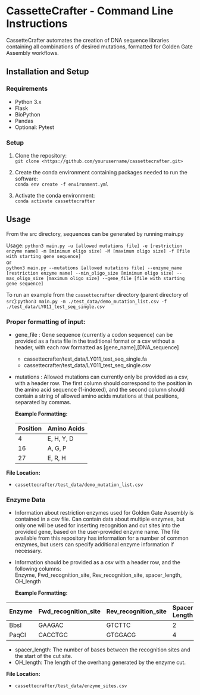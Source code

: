 # CassetteCrafter - Command Line Instructions
CassetteCrafter automates the creation of DNA sequence libraries containing all combinations of desired mutations, formatted for Golden Gate Assembly workflows.

## Installation and Setup

### Requirements

- Python 3.x
- Flask 
- BioPython
- Pandas
- Optional: Pytest
  
### Setup

1. Clone the repository:  
   `git clone <https://github.com/yourusername/cassettecrafter.git>`

2. Create the conda environment containing packages needed to run the software:   
 `conda env create -f environment.yml`

3. Activate the conda environment:  
   `conda activate cassettecrafter`

## Usage
From the src directory, sequences can be generated by running main.py

Usage:  `python3 main.py -u [allowed mutations file] -e [restriction enzyme name] -m [minimum oligo size] -M [maximum oligo size] -f [file with starting gene sequence]`  
or  
`python3 main.py --mutations [allowed mutations file] --enzyme_name [restriction enzyme name] --min_oligo_size [minimum oligo size] --max_oligo_size [maximum oligo size] --gene_file [file with starting gene sequence]`

To run an example from the `cassettecrafter` directory (parent directory of `src`):`python3 main.py -m ./test_data/demo_mutation_list.csv -f ./test_data/LY011_test_seq_single.csv`

### Proper formatting of input:
* gene_file : Gene sequence (currently a codon sequence) can be provided as a fasta file in the traditional format or a csv without a header, with each row formatted as [gene_name],[DNA_sequence]
    * cassettecrafter/test_data/LY011_test_seq_single.fa
    * cassettecrafter/test_data/LY011_test_seq_single.csv
* mutations : Allowed mutations can currently only be provided as a csv, with a header row. The first column should correspond to the position in the amino acid sequence (1-indexed), and the second column should contain a string of allowed amino acids mutations at that positions, separated by commas.  
  
  **Example Formatting:**
  
  | Position | Amino Acids |
  |----------|-------------|
  | 4        | E, H, Y, D  |
  | 16       | A, G, P     |
  | 27       | E, R, H     |

**File Location:**  
- `cassettecrafter/test_data/demo_mutation_list.csv`

### Enzyme Data
* Information about restriction enzymes used for Golden Gate Assembly is contained in a csv file. Can contain data about multiple enzymes, but only one will be used for inserting recognition and cut sites into the provided gene, based on the user-provided enzyme name. The file available from this repository has information for a number of common enzymes, but users can specify additional enzyme information if necessary.
* Information should be provided as a csv with a header row, and the following columns:  
  Enzyme, Fwd_recognition_site, Rev_recognition_site, spacer_length, OH_length  


    **Example Formatting:**
  
|  Enzyme | Fwd_recognition_site | Rev_recognition_site | Spacer Length | OH Length |
|---------|----------------------|----------------------|---------------|-----------|
| BbsI    | GAAGAC               | GTCTTC               | 2             | 4         |
| PaqCI   | CACCTGC              | GTGGACG              | 4             | 4         |

- spacer_length: The number of bases between the recognition sites and the start of the cut site.
-  OH_length: The length of the overhang generated by the enzyme cut.
  
**File Location:**  
- `cassettecrafter/test_data/enzyme_sites.csv`
     


